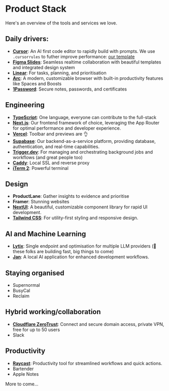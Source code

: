 # Product Stack

 Here's an overview of the tools and services we love.

## Daily drivers:
- **[Cursor](https://cursor.sh/)**: An AI first code editor to rapidly build with prompts. We use `.cursorrules` to futher improve performance: [our template](/engineering/.cursorrules)
- **[Figma Slides](https://www.figma.com/slides/)**: Seamless realtime collaboration with beautiful templates and integrated design system
- **[Linear](https://linear.app/)**: For tasks, planning, and prioritisation
- **[Arc](https://arc.net/)**: A modern, customizable browser with built-in productivity features like Spaces and Boosts
- **[1Password](https://1password.com/)**: Secure notes, passwords, and certificates 

## Engineering
- **[TypeScript](https://www.typescriptlang.org/)**: One language, everyone can contribute to the full-stack
- **[Next.js](https://nextjs.org/)**: Our frontend framework of choice, leveraging the App Router for optimal performance and developer experience.
- **[Vercel](https://vercel.com/)**: Toolbar and previews are 👌
- **[Supabase](https://supabase.com/)**: Our backend-as-a-service platform, providing database, authentication, and real-time capabilities.
- **[Trigger.dev](https://trigger.dev/)**: For managing and orchestrating background jobs and workflows (and great people too)
- **[Caddy](https://caddyserver.com/)**: Local SSL and reverse proxy
- **[iTerm 2](https://iterm2.com/)**: Powerful terminal


## Design

- **ProductLane**: Gather insights to evidence and prioritise 
- **Framer**: Stunning websites  
- **[NextUI](https://nextui.org/)**: A beautiful, customizable component library for rapid UI development. 
- **[Tailwind CSS](https://tailwindcss.com/)**: For utility-first styling and responsive design.



## AI and Machine Learning

- **[Lytix](https://lytix.ai/)**: Single endpoint and optimisation for multiple LLM providers (👀 these folks are building fast, big things to come)
- **[Jan](https://jan.ai/)**: A local AI application for enhanced development workflows.


## Staying organised
- Supernormal
- BusyCal
- Reclaim 

## Hybrid working/collaboration 
- **[Cloudflare ZeroTrust](https://www.cloudflare.com/zero-trust/)**: Connect and secure domain access, private VPN, free for up to 50 users
- Slack

## Productivity 
- **[Raycast](https://www.raycast.com/)**: Productivity tool for streamlined workflows and quick actions.
- Bartender
- Apple Notes


More to come...